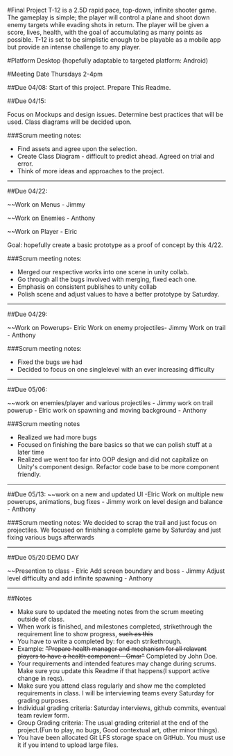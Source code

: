 #Final Project
T-12 is a 2.5D rapid pace, top-down, infinite shooter game. The gameplay is simple; the player will control a plane and shoot down enemy targets while evading shots in return. The player will be given a score, lives, health, with the goal of accumulating as many points as possible.
T-12 is set to be simplistic enough to be playable as a mobile app but provide an intense challenge to any player. 

#Platform
Desktop (hopefully adaptable to targeted platform: Android)

#Meeting Date
Thursdays 2-4pm

##Due 04/08:
Start of this project.
Prepare This Readme.

##Due 04/15:

Focus on Mockups and design issues. Determine best practices that will be used. Class diagrams will be decided upon.

###Scrum meeting notes:
* Find assets and agree upon the selection.
* Create Class Diagram - difficult to predict ahead. Agreed on trial and error.
* Think of more ideas and approaches to the project.

---
##Due 04/22: 

~~Work on Menus - Jimmy
 
~~Work on Enemies - Anthony

~~Work on Player - Elric

Goal: hopefully create a basic prototype as a proof of concept by this 4/22.

###Scrum meeting notes:
* Merged our respective works into one scene in unity collab.
* Go through all the bugs involved with merging, fixed each one.
* Emphasis on consistent publishes to unity collab
* Polish scene and adjust values to have a better prototype by Saturday.

---
##Due 04/29:

~~Work on Powerups- Elric
Work on enemy projectiles- Jimmy
Work on trail - Anthony

###Scrum meeting notes:
* Fixed the bugs we had
* Decided to focus on one singlelevel with an ever increasing difficulty

---
##Due 05/06:

~~work on enemies/player and various projectiles - Jimmy
work on trail powerup - Elric
work on spawning and moving background - Anthony

###Scrum meeting notes
* Realized we had more bugs
* Focused on finishing the bare basics so that we can polish stuff at a later time
* Realized we went too far into OOP design and did not capitalize on Unity's component design. Refactor code base to be more component friendly.

---
##Due  05/13:
~~work on a new and updated UI -Elric
Work on multiple new powerups, animations, bug fixes - Jimmy
work on level design and balance - Anthony

###Scrum meeting notes:
We decided to scrap the trail and just focus on projectiles.
We focused on finishing a complete game by Saturday and just fixing various bugs afterwards

---
##Due 05/20:DEMO DAY

~~Presention to class - Elric 
Add screen boundary and boss - Jimmy
Adjust level difficulty and add infinite spawning - Anthony

---
##Notes

* Make sure to updated the meeting notes from the scrum meeting outside of class.
* When work is finished, and milestones completed, strikethrough the requirement line to show progress,  ~~such as this~~
* You have to write a completed by: for each strikethrough.
* Example: ~~"Prepare health manager and mechanism for all relavant players to have a health component - Omar"~~ Completed by John Doe.
* Your requirements and intended features may change during scrums. Make sure you update this Readme if that happens(I support active change in reqs).
* Make sure you attend class regularly and show me the completed requirements in class. I will be interviewing teams every Saturday for grading purposes.
* Individual grading criteria: Saturday interviews, github commits, eventual team review form.
* Group Grading criteria: The usual grading criterial at the end of the project.(Fun to play, no bugs, Good contextual art, other minor things).
* You have been allocated Git LFS storage space on GitHub. You must use it if you intend to upload large files.



